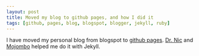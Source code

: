 ```yaml
---
layout: post
title: Moved my blog to github pages, and how I did it
tags: [github, pages, blog, blogspot, blogger, jekyll, ruby]
---
```


I have moved my personal blog from blogspot to
[github pages](http://github.com/blog/272-github-pages).
[Dr. Nic](http://drnicwilliams.com/2008/12/21/migrating-project-websites-to-github-pages-with-sake-tasks-new-websites-with-jekyll_generator/") and [Mojombo](http://github.com/mojombo/tpw/tree/master) helped me do it with Jekyll.
